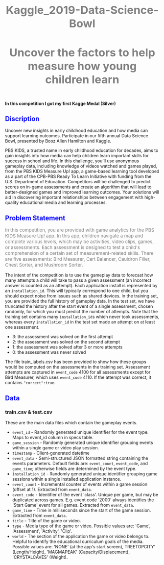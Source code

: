 <h1 style="font-size:36px;text-align:center;color:gray"> <b>Kaggle_2019-Data-Science-Bowl</b> </h1>

<h4 style="font-size:36px;text-align:center;color:gray"> <b>Uncover the factors to help measure how young children learn</b> </h4>
 
 <p><b>In this competition I got my first Kagge Medal (Silver)</b></b>
 
<h2 style="color:blue">Discription</h2>

<p>
Uncover new insights in early childhood education and how media can support learning outcomes. Participate in our fifth annual Data Science Bowl, presented by Booz Allen Hamilton and Kaggle.

PBS KIDS, a trusted name in early childhood education for decades, aims to gain insights into how media can help children learn important skills for success in school and life. In this challenge, you’ll use anonymous gameplay data, including knowledge of videos watched and games played, from the PBS KIDS Measure Up! app, a game-based learning tool developed as a part of the CPB-PBS Ready To Learn Initiative with funding from the U.S. Department of Education. Competitors will be challenged to predict scores on in-game assessments and create an algorithm that will lead to better-designed games and improved learning outcomes. Your solutions will aid in discovering important relationships between engagement with high-quality educational media and learning processes.</p>

<h2 style="color:blue">Problem Statement</h2>
<p style="color:gray;font-size:15px">
In this competition, you are provided with game analytics for the PBS KIDS Measure Up! app. In this app, children navigate a map and complete various levels, which may be activities, video clips, games, or assessments. Each assessment is designed to test a child's comprehension of a certain set of measurement-related skills. There are five assessments: Bird Measurer, Cart Balancer, Cauldron Filler, Chest Sorter, and Mushroom Sorter.</br>

 The intent of the competition is to use the gameplay data to forecast how many attempts a child will take to pass a given assessment (an incorrect answer is counted as an attempt). Each application install is represented by an `installation_id`. This will typically correspond to one child, but you should expect noise from issues such as shared devices. In the training set, you are provided the full history of gameplay data. In the test set, we have truncated the history after the start event of a single assessment, chosen randomly, for which you must predict the number of attempts. Note that the training set contains many `installation_id`s which never took assessments, whereas every `installation_id` in the test set made an attempt on at least one assessment.</br>
 
- 3: the assessment was solved on the first attempt
- 2: the assessment was solved on the second attempt
- 1: the assessment was solved after 3 or more attempts
- 0: the assessment was never solved

The file train_labels.csv has been provided to show how these groups would be computed on the assessments in the training set. Assessment attempts are captured in `event_code` 4100 for all assessments except for Bird Measurer, which uses `event_code` 4110. If the attempt was correct, it contains `"correct":true`.
</p>

<h2 style="color:blue">Data</h2>

<h3>train.csv & test.csv</h3>

These are the main data files which contain the gameplay events.

- `event_id` - Randomly generated unique identifier for the event type. Maps to event_id column in specs table.
- `game_session` - Randomly generated unique identifier grouping events within a single game or video play session.
- `timestamp` - Client-generated datetime
- `event_data` - Semi-structured JSON formatted string containing the events parameters. Default fields are: `event_count`, `event_code`, and `game_time`; otherwise fields are determined by the event type.
- `installation_id` - Randomly generated unique identifier grouping game sessions within a single installed application instance.
- `event_count` - Incremental counter of events within a game session (offset at 1). Extracted from `event_data`.
- `event_code` - Identifier of the event 'class'. Unique per game, but may be duplicated across games. E.g. event code '2000' always identifies the 'Start Game' event for all games. Extracted from `event_data`.
- `game_time` - Time in milliseconds since the start of the game session. Extracted from `event_data`.
- `title` - Title of the game or video.
- `type` - Media type of the game or video. Possible values are: 'Game', 'Assessment', 'Activity', 'Clip'.
- `world` - The section of the application the game or video belongs to. Helpful to identify the educational curriculum goals of the media. Possible values are: 'NONE' (at the app's start screen), TREETOPCITY' (Length/Height), 'MAGMAPEAK' (Capacity/Displacement), 'CRYSTALCAVES' (Weight).





 
 

